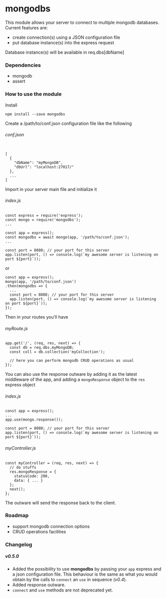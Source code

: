 # mongodbs

This module allows your server to connect to multiple mongodb databases.
Current features are:

* create connection(s) using a JSON configuration file
* put database instance(s) into the express request

Database instance(s) will be available in req.dbs[dbName]

### Dependencies

* mongodb
* assert

### How to use the module

Install

```
npm install --save mongodbs
```

Create a /path/to/conf.json configuration file like the following

###### conf.json
```

[
  {
    "dbName": "myMongoDB",
    "dbUrl": "localhost:27017/"
  },
  ...
]
```

Import in your server main file and initialize it

###### index.js
```
const express = require('express');
const mongo = require('mongodbs');
...

const app = express();
const mongodbs = await mongo(app, '/path/to/conf.json');
...

const port = 8080; // your port for this server
app.listen(port, () => console.log(`my awesome server is listening on port ${port}`));
```

or

```
const app = express();
mongo(app, '/path/to/conf.json')
.then(mongodbs => {  
  ...
  const port = 8080; // your port for this server
  app.listen(port, () => console.log(`my awesome server is listening on port ${port}`));
});
```

Then in your routes you'll have

###### myRoute.js
```
app.get('/', (req, res, next) => {
  const db = req.dbs.myMongoDB;
  const coll = db.collection('myCollection');

  // here you can perform mongodb CRUD operations as usual
});
```

You can also use the response outware by adding it as the latest middleware of the app, and adding a `mongoResponse` object to the `res` express object

###### index.js
```
const app = express();
...
app.use(mongo.response());

const port = 8080; // your port for this server
app.listen(port, () => console.log(`my awesome server is listening on port ${port}`));
```

###### myController.js
```
const myController = (req, res, next) => {
  // do stuffs
  res.mongoResponse = {
    statusCode: 200,
    data: { ... }
  };
  next();
};
```

The outware will send the response back to the client.

### Roadmap

* support mongodb connection options
* CRUD operations facilities

### Changelog

##### v0.5.0

* Added the possibility to use **mongodbs** by passing your `app` express and a json configuration file. This behaviour is the same as what you would obtain by the calls to `connect` an `use` in sequence (*v0.4*).
* Added response outware.
* `connect` and `use` methods are not deprecated yet.
